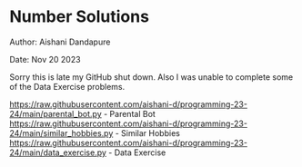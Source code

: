 # Number Solutions

Author: Aishani Dandapure

Date: Nov 20 2023

Sorry this is late my GitHub shut down. Also I was unable to complete some of the Data Exercise problems.

https://raw.githubusercontent.com/aishani-d/programming-23-24/main/parental_bot.py - Parental Bot
https://raw.githubusercontent.com/aishani-d/programming-23-24/main/similar_hobbies.py - Similar Hobbies
https://raw.githubusercontent.com/aishani-d/programming-23-24/main/data_exercise.py - Data Exercise
